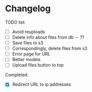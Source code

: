 # Changelog

TODO list:

- [ ] Avoid reuploads
- [ ] Delete info about files from db -- ??
- [ ] Save files to s3
- [ ] Correspondingly, delete files from s3
- [ ] Error page for URL
- [ ] Better models
- [ ] Upload files button to top

Completed:

- [x] Redirect URL to ip addresses
